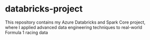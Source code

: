 # databricks-project
This repository contains my Azure Databricks and Spark Core project, where I applied advanced data engineering techniques to real-world Formula 1 racing data
